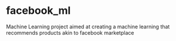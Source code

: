 # facebook_ml
Machine Learning project aimed at creating a machine learning that recommends products akin to facebook marketplace

